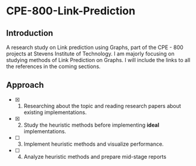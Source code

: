 # CPE-800-Link-Prediction
## Introduction
A research study on Link prediction using Graphs, part of the CPE - 800 projects at Stevens Institute of Technology. I am majorly focusing on studying methods of Link Prediction on Graphs. I will include the links to all the references in the coming sections. 

## Approach
- [x] 1. Researching about the topic and reading research papers about existing implementations.
- [x] 2. Study the heuristic methods before implementing **ideal** implementations. 
- [ ] 3. Implement heuristic methods and visualize performance.
- [ ] 4. Analyze heuristic methods and prepare mid-stage reports 
